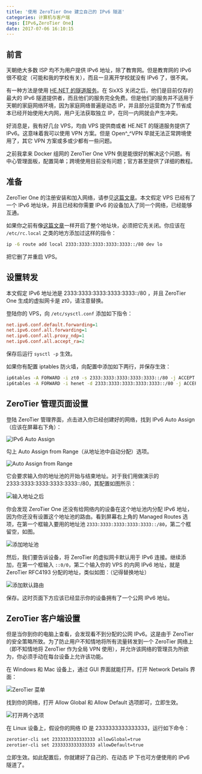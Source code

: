 ```yaml
---
title: '使用 ZeroTier One 建立自己的 IPv6 隧道'
categories: 计算机与客户端
tags: [IPv6,ZeroTier One]
date: 2017-07-06 16:10:15
---
```

前言
----

天朝绝大多数 ISP 均不为用户提供 IPv6 地址，除了教育网。但是教育网的 IPv6 很不稳定（可能和我的学校有关），而且一旦离开学校就没有 IPv6 了，很不爽。

有一种方法是使用 [HE.NET 的隧道服务][1]。在 SixXS 关闭之后，他们是目前仅存的最大的 IPv6 隧道提供者，而且他们的服务完全免费。但是他们的服务并不适用于天朝的家庭网络环境，因为家庭网络普遍是动态 IP，并且部分运营商为了节省成本已经开始使用大内网，用户无法获取独立 IP，在同一内网就会产生冲突。

好消息是，我有好几台 VPS，均由 VPS 提供商或者 HE.NET 的隧道服务提供了 IPv6。这意味着我可以使用 VPN 方案。但是 Open^_^VPN 早就无法正常跨境使用了，其它 VPN 方案或多或少都有一些问题。

之前我拿来 Docker 组网的 ZeroTier One VPN 倒是能很好的解决这个问题。有中心管理面板，配置简单；跨境使用目前没有问题；官方甚至提供了详细的教程。

准备
----

ZeroTier One 的注册安装和加入网络，请参见[这篇文章][2]。本文假定 VPS 已经有了一个 IPv6 地址块，并且已经和你需要 IPv6 的设备加入了同一个网络，已经能够互通。

如果你之前有像[这篇文章][3]一样开启了整个地址块，必须把它先关闭。你应该在 `/etc/rc.local` 之类的地方添加过这样的指令：

```bash
ip -6 route add local 2333:3333:3333:3333:3333::/80 dev lo
```

把它删了并重启 VPS。

设置转发
-------

本文假定 IPv6 地址池是 2333:3333:3333:3333:3333::/80 ，并且 ZeroTier One 生成的虚拟网卡是 zt0，请注意替换。

登陆你的 VPS，向 `/etc/sysctl.conf` 添加如下指令：

```ini
net.ipv6.conf.default.forwarding=1
net.ipv6.conf.all.forwarding=1
net.ipv6.conf.all.proxy_ndp=1
net.ipv6.conf.all.accept_ra=2
```

保存后运行 `sysctl -p` 生效。

如果你有配置 iptables 防火墙，向配置中添加如下两行，并保存生效：

```bash
ip6tables -A FORWARD -i zt0 -s 2333:3333:3333:3333:3333::/80 -j ACCEPT
ip6tables -A FORWARD -i henet -d 2333:3333:3333:3333:3333::/80 -j ACCEPT
```

ZeroTier 管理页面设置
-------------------

登陆 ZeroTier 管理界面，点击进入你已经创建好的网络，找到 IPv6 Auto Assign（应该在屏幕右下角）：

![IPv6 Auto Assign][4]

勾上 Auto Assign from Range（从地址池中自动分配）选项。

![Auto Assign from Range][5]

它会要求输入你的地址池的开始与结束地址。对于我们用做演示的 2333:3333:3333:3333:3333::/80，其配置如图所示：

![输入地址之后][6]

你会发现 ZeroTier One 还没有给网络内的设备在这个地址池内分配 IPv6 地址，因为你还没有设置这个地址池的路由。看到屏幕右上角的 Managed Routes 选项，在第一个框输入要用的地址池 `2333:3333:3333:3333:3333::/80`，第二个框留空，如图。

![添加地址池][7]

然后，我们要告诉设备，将 ZeroTier 的虚拟网卡默认用于 IPv6 连接。继续添加，在第一个框输入 `::0/0`，第二个输入你的 VPS 的内网 IPv6 地址，就是 ZeroTier RFC4193 分配的地址，类似如图：（记得替换地址）

![添加默认路由][8]

保存。这时页面下方应该已经显示你的设备拥有了一个公网 IPv6 地址。

ZeroTier 客户端设置
-----------------

但是当你到你的电脑上查看，会发现看不到分配的公网 IPv6。这是由于 ZeroTier 的安全策略所致。为了防止用户不知情地将所有流量转发到一个 ZeroTier 网络上（即不知情地将 ZeroTier 作为全局 VPN 使用），并允许该网络的管理员为所欲为，你必须手动在每台设备上允许该功能。

在 Windows 和 Mac 设备上，通过 GUI 界面就能打开。打开 Network Details 界面：

![ZeroTier 菜单][9]

找到你的网络，打开 Allow Global 和 Allow Default 选项即可，立即生效。

![打开两个选项][10]

在 Linux 设备上，假设你的网络 ID 是 2333333333333333，运行如下命令：

```bash
zerotier-cli set 2333333333333333 allowGlobal=true
zerotier-cli set 2333333333333333 allowDefault=true
```

立即生效。如此配置后，你就建好了自己的、在动态 IP 下也可方便使用的 IPv6 隧道了。

  [1]: https://tunnelbroker.net
  [2]: /article/modify-website/zerotier-one-connect-docker-containers-dualstack.lantian
  [3]: /article/modify-computer/openvz-he-ipv6-use-whole-block-along-native-ipv6.lantian
  [4]: /usr/uploads/2017/05/4005783584.png
  [5]: /usr/uploads/2017/07/4075241417.png
  [6]: /usr/uploads/2017/07/1687451490.png
  [7]: /usr/uploads/2017/07/4958991.png
  [8]: /usr/uploads/2017/07/2880366477.png
  [9]: /usr/uploads/2017/07/4067377253.png
  [10]: /usr/uploads/2017/07/626155356.png
